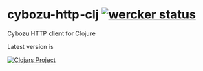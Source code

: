 # cybozu-http-clj [![wercker status](https://app.wercker.com/status/740d77c301264b2775cce0212e18fe21/s/master "wercker status")](https://app.wercker.com/project/byKey/740d77c301264b2775cce0212e18fe21)

Cybozu HTTP client for Clojure

Latest version is

[![Clojars Project](https://img.shields.io/clojars/v/ayato_p/cybozu-http.svg)](https://clojars.org/ayato_p/cybozu-http)
